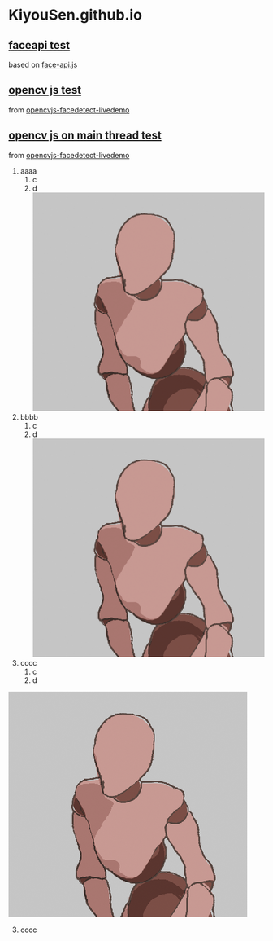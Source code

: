 # KiyouSen.github.io

## [faceapi test](https://kiyousen.github.io/faceapi/)

based on [face-api.js](https://github.com/justadudewhohacks/face-api.js)

## [opencv js test](https://kiyousen.github.io/cvjs/)

from [opencvjs-facedetect-livedemo](https://github.com/mecab/opencvjs-facedetect-livedemo)

## [opencv js on main thread test](https://kiyousen.github.io/cvjs_mainthread/)

from [opencvjs-facedetect-livedemo](https://github.com/mecab/opencvjs-facedetect-livedemo)

1. aaaa
   1. c
   2. d<br>
![sample](res/sample.png)
2. bbbb
   1. c
   2. d<br><img src="res/sample.png">
3. cccc
   1. c
   2. d<br>
<img src="res/sample.png">

3. cccc


